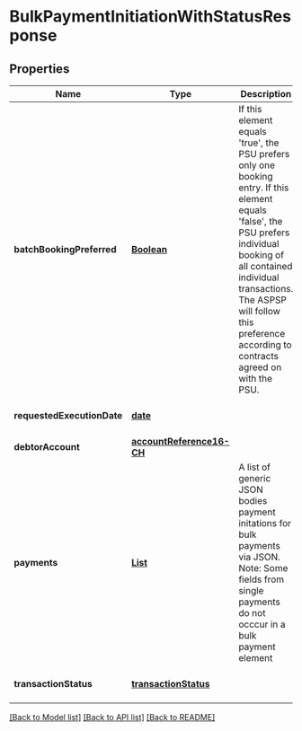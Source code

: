 # BulkPaymentInitiationWithStatusResponse
## Properties

Name | Type | Description | Notes
------------ | ------------- | ------------- | -------------
**batchBookingPreferred** | [**Boolean**](boolean.md) | If this element equals &#39;true&#39;, the PSU prefers only one booking entry. If this element equals &#39;false&#39;, the PSU prefers individual booking of all contained individual transactions.  The ASPSP will follow this preference according to contracts agreed on with the PSU.  | [optional] [default to null]
**requestedExecutionDate** | [**date**](date.md) |  | [optional] [default to null]
**debtorAccount** | [**accountReference16-CH**](accountReference16-CH.md) |  | [default to null]
**payments** | [**List**](paymentInitiationBulkElement_json.md) | A list of generic JSON bodies payment initations for bulk payments via JSON.  Note: Some fields from single payments do not occcur in a bulk payment element  | [default to null]
**transactionStatus** | [**transactionStatus**](transactionStatus.md) |  | [optional] [default to null]

[[Back to Model list]](../README.md#documentation-for-models) [[Back to API list]](../README.md#documentation-for-api-endpoints) [[Back to README]](../README.md)

